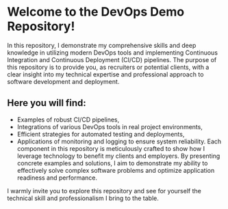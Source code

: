 # Welcome to the DevOps Demo Repository!

In this repository, I demonstrate my comprehensive skills and deep knowledge in utilizing modern DevOps tools and implementing Continuous Integration and Continuous Deployment (CI/CD) pipelines. The purpose of this repository is to provide you, as recruiters or potential clients, with a clear insight into my technical expertise and professional approach to software development and deployment.

## Here you will find:

- Examples of robust CI/CD pipelines,
- Integrations of various DevOps tools in real project environments,
- Efficient strategies for automated testing and deployments,
- Applications of monitoring and logging to ensure system reliability.
Each component in this repository is meticulously crafted to show how I leverage technology to benefit my clients and employers. By presenting concrete examples and solutions, I aim to demonstrate my ability to effectively solve complex software problems and optimize application readiness and performance.

I warmly invite you to explore this repository and see for yourself the technical skill and professionalism I bring to the table.